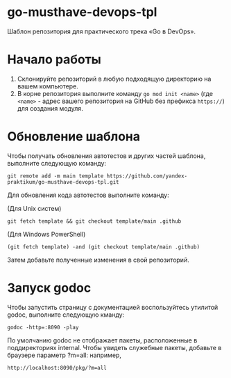 # go-musthave-devops-tpl

Шаблон репозитория для практического трека «Go в DevOps».

# Начало работы

1. Склонируйте репозиторий в любую подходящую директорию на вашем компьютере.
2. В корне репозитория выполните команду `go mod init <name>` (где `<name>` - адрес вашего репозитория на GitHub без префикса `https://`) для создания модуля.

# Обновление шаблона

Чтобы получать обновления автотестов и других частей шаблона, выполните следующую команду:

```
git remote add -m main template https://github.com/yandex-praktikum/go-musthave-devops-tpl.git
```

Для обновления кода автотестов выполните команду:

(Для Unix систем)

```
git fetch template && git checkout template/main .github
```

(Для Windows PowerShell)

```
(git fetch template) -and (git checkout template/main .github)
```

Затем добавьте полученные изменения в свой репозиторий.

# Запуск godoc 

Чтобы запустить страницу с документацией воспользуйтесь утилитой godoc, выполните следующую кманду: 
```
godoc -http=:8090 -play
```
По умолчанию godoc не отображает пакеты, расположенные в поддиректориях internal. 
Чтобы увидеть служебные пакеты, добавьте в браузере параметр ?m=all: например, 
```
http://localhost:8090/pkg/?m=all
```
